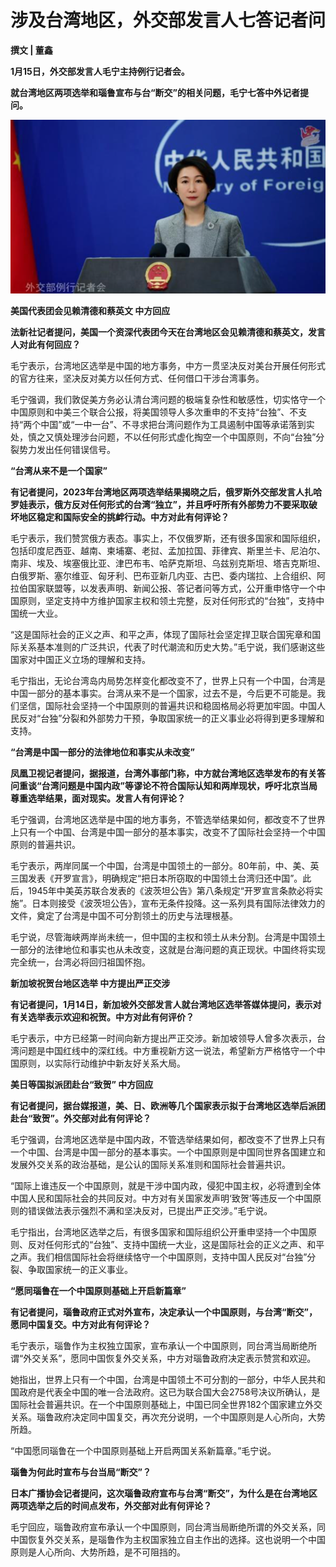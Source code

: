 # 涉及台湾地区，外交部发言人七答记者问

**撰文 | 董鑫**

**1月15日，外交部发言人毛宁主持例行记者会。**

**就台湾地区两项选举和瑙鲁宣布与台“断交”的相关问题，毛宁七答中外记者提问。**

![700b247dada5022ee81c7b16bb28b4c6.jpg](https://raw.githubusercontent.com/qqhsx/qqnews_image/main/2024/01/15/涉及台湾地区，外交部发言人七答记者问/700b247dada5022ee81c7b16bb28b4c6.jpg)

**美国代表团会见赖清德和蔡英文 中方回应**

**法新社记者提问，美国一个资深代表团今天在台湾地区会见赖清德和蔡英文，发言人对此有何回应？**

毛宁表示，台湾地区选举是中国的地方事务，中方一贯坚决反对美台开展任何形式的官方往来，坚决反对美方以任何方式、任何借口干涉台湾事务。

毛宁强调，我们敦促美方务必认清台湾问题的极端复杂性和敏感性，切实恪守一个中国原则和中美三个联合公报，将美国领导人多次重申的不支持“台独”、不支持“两个中国”或“一中一台”、不寻求把台湾问题作为工具遏制中国等承诺落到实处，慎之又慎处理涉台问题，不以任何形式虚化掏空一个中国原则，不向“台独”分裂势力发出任何错误信号。

**“台湾从来不是一个国家”**

**有记者提问，2023年台湾地区两项选举结果揭晓之后，俄罗斯外交部发言人扎哈罗娃表示，俄方反对任何形式的台湾“独立”，并且呼吁所有外部势力不要采取破坏地区稳定和国际安全的挑衅行动。中方对此有何评论？**

毛宁表示，我们赞赏俄方表态。事实上，不仅俄罗斯，还有很多国家和国际组织，包括印度尼西亚、越南、柬埔寨、老挝、孟加拉国、菲律宾、斯里兰卡、尼泊尔、南非、埃及、埃塞俄比亚、津巴布韦、哈萨克斯坦、乌兹别克斯坦、塔吉克斯坦、白俄罗斯、塞尔维亚、匈牙利、巴布亚新几内亚、古巴、委内瑞拉、上合组织、阿拉伯国家联盟等，以发表声明、新闻公报、答记者问等方式，公开重申恪守一个中国原则，坚定支持中方维护国家主权和领土完整，反对任何形式的“台独”，支持中国统一大业。

“这是国际社会的正义之声、和平之声，体现了国际社会坚定捍卫联合国宪章和国际关系基本准则的广泛共识，代表了时代潮流和历史大势。”毛宁说，我们感谢这些国家对中国正义立场的理解和支持。

毛宁指出，无论台湾岛内局势怎样变化都改变不了，世界上只有一个中国，台湾是中国一部分的基本事实。台湾从来不是一个国家，过去不是，今后更不可能是。我们坚信，国际社会坚持一个中国原则的普遍共识和稳固格局必将更加牢固。中国人民反对“台独”分裂和外部势力干预，争取国家统一的正义事业必将得到更多理解和支持。

**“台湾是中国一部分的法律地位和事实从未改变”**

**凤凰卫视记者提问，据报道，台湾外事部门称，中方就台湾地区选举发布的有关答问重谈“台湾问题是中国内政”等谬论不符合国际认知和两岸现状，呼吁北京当局尊重选举结果，面对现实。发言人有何评论？**

毛宁强调，台湾地区选举是中国的地方事务，不管选举结果如何，都改变不了世界上只有一个中国、台湾是中国一部分的基本事实，改变不了国际社会坚持一个中国原则的普遍共识。

毛宁表示，两岸同属一个中国，台湾是中国领土的一部分。80年前，中、美、英三国发表《开罗宣言》，明确规定“把日本所窃取的中国领土台湾归还中国”。此后，1945年中美英苏联合发表的《波茨坦公告》第八条规定“开罗宣言条款必将实施”。日本则接受《波茨坦公告》，宣布无条件投降。这一系列具有国际法律效力的文件，奠定了台湾是中国不可分割领土的历史与法理根基。

毛宁说，尽管海峡两岸尚未统一，但中国的主权和领土从未分割。台湾是中国领土一部分的法律地位和事实也从未改变，这就是台海问题的真正现状。中国终将实现完全统一，台湾必将回归祖国怀抱。

**新加坡祝贺台地区选举 中方提出严正交涉**

**有记者提问，1月14日，新加坡外交部发言人就台湾地区选举答媒体提问，表示对有关选举表示欢迎和祝贺。中方对此有何评价？**

毛宁表示，中方已经第一时间向新方提出严正交涉。新加坡领导人曾多次表示，台湾问题是中国红线中的深红线。中方重视新方这一说法，希望新方严格恪守一个中国原则，以实际行动维护中新友好关系大局。

**美日等国拟派团赴台“致贺” 中方回应**

**有记者提问，据台媒报道，美、日、欧洲等几个国家表示拟于台湾地区选举后派团赴台“致贺”。外交部对此有何评论？**

毛宁强调，台湾地区选举是中国内政，不管选举结果如何，都改变不了世界上只有一个中国、台湾是中国一部分的基本事实。一个中国原则是中国同世界各国建立和发展外交关系的政治基础，是公认的国际关系准则和国际社会普遍共识。

“国际上谁违反一个中国原则，就是干涉中国内政，侵犯中国主权，必将遭到全体中国人民和国际社会的共同反对。中方对有关国家发声明‘致贺’等违反一个中国原则的错误做法表示强烈不满和坚决反对，已提出严正交涉。”毛宁说。

毛宁指出，台湾地区选举之后，有很多国家和国际组织公开重申坚持一个中国原则、反对任何形式的“台独”、支持中国统一大业，这是国际社会的正义之声、和平之声。我们相信国际社会将继续恪守一个中国原则，支持中国人民反对“台独”分裂、争取国家统一的正义事业。

**“愿同瑙鲁在一个中国原则基础上开启新篇章”**

**有记者提问，瑙鲁政府正式对外宣布，决定承认一个中国原则，与台湾“断交”，愿同中国复交。中方对此有何评论？**

毛宁表示，瑙鲁作为主权独立国家，宣布承认一个中国原则，同台湾当局断绝所谓“外交关系”，愿同中国恢复外交关系，中方对瑙鲁政府决定表示赞赏和欢迎。

她指出，世界上只有一个中国，台湾是中国领土不可分割的一部分，中华人民共和国政府是代表全中国的唯一合法政府。这已为联合国大会2758号决议所确认，是国际社会普遍共识。在一个中国原则基础上，中国已同全世界182个国家建立外交关系。瑙鲁政府决定同中国复交，再次充分说明，一个中国原则是人心所向，大势所趋。

“中国愿同瑙鲁在一个中国原则基础上开启两国关系新篇章。”毛宁说。

**瑙鲁为何此时宣布与台当局“断交”？**

**日本广播协会记者提问，这次瑙鲁政府宣布与台湾“断交”，为什么是在台湾地区两项选举之后的时间点发布，外交部对此有何评论？**

毛宁回应，瑙鲁政府宣布承认一个中国原则，同台湾当局断绝所谓的外交关系，同中国恢复外交关系，是瑙鲁作为主权国家独立自主作出的选择。这也说明一个中国原则是人心所向、大势所趋，是不可阻挡的。

